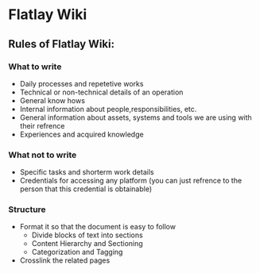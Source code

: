 <!-- TITLE: Home -->
<!-- SUBTITLE: General Rules and Regulation at Flaltay -->

# Flatlay Wiki
## Rules of Flatlay Wiki:
### What to write
* Daily processes and repetetive works
* Technical or non-technical details of an operation
* General know hows
* Internal information about people,responsibilities, etc.
* General information about assets, systems and tools we are using with their refrence
* Experiences and acquired knowledge
### What not to write
* Specific tasks and shorterm work details
* Credentials for accessing any platform (you can just refrence to the person that this credential is obtainable)
### Structure
* Format it so that the document is easy to follow
	* Divide blocks of text into sections
	* Content Hierarchy and Sectioning
	* Categorization and Tagging
* Crosslink the related pages

